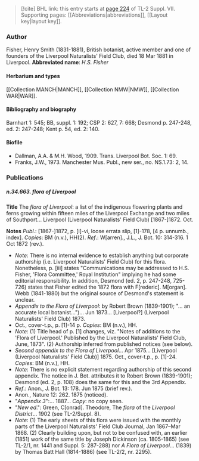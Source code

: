 > [!cite] BHL link: this entry starts at [page 224](https://www.biodiversitylibrary.org/page/33259728) of TL-2 Suppl. VII.
> Supporting pages: [[Abbreviations|abbreviations]], [[Layout key|layout key]].

### Author

Fisher, Henry Smith (1831-1881), British botanist, active member and one of founders of the Liverpool Naturalists' Field Club, died 18 Mar 1881 in Liverpool. 
**Abbreviated name**: *H.S. Fisher*

#### Herbarium and types

[[Collection MANCH|MANCH]], [[Collection NMW|NMW]], [[Collection WAR|WAR]].

#### Bibliography and biography

Barnhart 1: 545; BB, suppl. 1: 192; CSP 2: 627, 7: 668; Desmond p. 247-248, ed. 2: 247-248; Kent p. 54, ed. 2: 140.

#### Biofile

- Dallman, A.A. & M.H. Wood, 1909. Trans. Liverpool Bot. Soc. 1: 69.
- Franks, J.W., 1973. Manchester Mus. Publ., new ser., no. NS.1.73: 2, 14.

### Publications

##### n.34.663. flora of Liverpool

**Title**
The *flora of Liverpool*: a list of the indigenous flowering plants and ferns growing within fifteen miles of the Liverpool Exchange and two miles of Southport... Liverpool (Liverpool Naturalists' Field Club) \[1867-\]1872. Oct.

**Notes**
*Publ*.: \[1867-\]1872, p. \[i\]-vi, loose errata slip, \[1\]-178, \[4 p. unnumb., index\]. *Copies*: BM (n.v.), HH(2).
*Ref*.: W\[arren\]., J.L., J. Bot. 10: 314-316. 1 Oct 1872 (rev.).
- *Note*: There is no internal evidence to establish anything but corporate authorship (i.e. Liverpool Naturalists' Field Club) for this flora. Nonetheless, p. \[iii\] states "Communications may be addressed to H.S. Fisher, 'Flora Committee,' Royal Institution" implying he had some editorial responsibility. In addition, Desmond (ed. 2, p. 247-248, 725-726) states that Fisher edited the 1872 flora with F\[rederic\]. M\[organ\]. Webb (1841-1880) but the original source of Desmond's statement is unclear.
- *Appendix to the Flora of Liverpool*: by Robert Brown (1839-1901); "... an accurate local botanist...")... Jun 1873... \[Liverpool?\] (Liverpool Naturalists' Field Club) 1873.
- Oct., cover-t.p., p. \[1\]-14 p. *Copies*: BM (n.v.), HH.
- *Note*: (1) Title head of p. \[1\] changes, viz. "Notes of additions to the 'Flora of Liverpool.' Published by the Liverpool Naturalists' Field Club, June, 1873". (2) Authorship inferred from published notices (see below).
- *Second appendix to the Flora of Liverpool*... Apr 1875... \[Liverpool (Liverpool Naturalists' Field Club)\] 1875. Oct., cover-t.p., p. \[1\]-24. *Copies*: BM (n.v.), HH.
- *Note*: There is no explicit statement regarding authorship of this second appendix. The notice in J. Bot. attributes it to Robert Brown (1839-1901); Desmond (ed. 2, p. 108) does the same for this and the 3rd Appendix.
- *Ref*.: Anon., J. Bot. 13: 178. Jun 1875 (brief rev.).
- Anon., Nature 12: 262. 1875 (noticed).
- "*Appendix 3*":... 1887... *Copy*: no copy seen.
- "*New ed*.": Green, C\[onrad\]. Theodore, The *flora* of the *Liverpool District*... 1902 (see TL-2/Suppl. 8).
- *Note*: (1) The early sheets of this flora were issued with the monthly parts of the Liverpool Naturalists' Field Club Journal, Jan 1867–Mar 1868. (2) Clearly building upon, but not to be confused with, an earlier (1851) work of the same title by Joseph Dickinson (ca. 1805-1865) (see TL-2/1, nr. 1441 and Suppl. 5: 287-288) nor *A Flora of Liverpool*... (1839) by Thomas Batt Hall (1814-1886) (see TL-2/2, nr. 2295).

